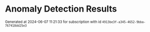 # Anomaly Detection Results


<sup>Generated at 2024-06-07 11:21:33 for subscription with id `4913be3f-a345-4652-9bba-767418dd25e3`</sup>
